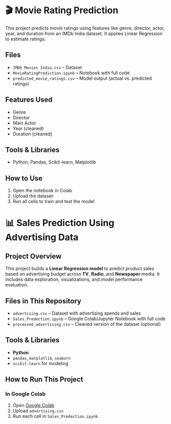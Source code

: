 # 🎬 Movie Rating Prediction

This project predicts movie ratings using features like genre, director, actor, year, and duration from an IMDb India dataset. It applies Linear Regression to estimate ratings.

##  Files
- `IMDb Movies India.csv` – Dataset
- `MovieRatingPrediction.ipynb` – Notebook with full code
- `predicted_movie_ratings.csv` – Model output (actual vs. predicted ratings)

##  Features Used
- Genre
- Director
- Main Actor
- Year (cleaned)
- Duration (cleaned)

##  Tools & Libraries
- Python, Pandas, Scikit-learn, Matplotlib

##  How to Use
1. Open the notebook in Colab
2. Upload the dataset
3. Run all cells to train and test the model
   

# 📊 Sales Prediction Using Advertising Data

## Project Overview
This project builds a **Linear Regression model** to predict product sales based on advertising budget across **TV**, **Radio**, and **Newspaper** media. It includes data exploration, visualizations, and model performance evaluation.

##  Files in This Repository

- `advertising.csv` – Dataset with advertising spends and sales
- `Sales_Predection.ipynb` – Google Colab/Jupyter Notebook with full code
- `processed_advertising.csv` – Cleaned version of the dataset (optional)


##  Tools & Libraries

- **Python**
- `pandas`, `matplotlib`, `seaborn`
- `scikit-learn` for modeling

##  How to Run This Project

###  In Google Colab
1. Open [Google Colab](https://colab.research.google.com/)
2. Upload `advertising.csv`
3. Run each cell in `Sales_Predection.ipynb`


